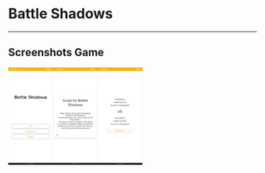 # Battle Shadows

____
## Screenshots Game
<center>
<div style="display:flex;">
<img src="docs/game-menu.jpg" alt="ui_diary" width="18%"/>
<img src="docs/guide.jpg" alt="ui_diary" width="18%"/>
<img src="docs/Battle.jpg" alt="ui_diary" width="18%"/>
</div>
</center>

